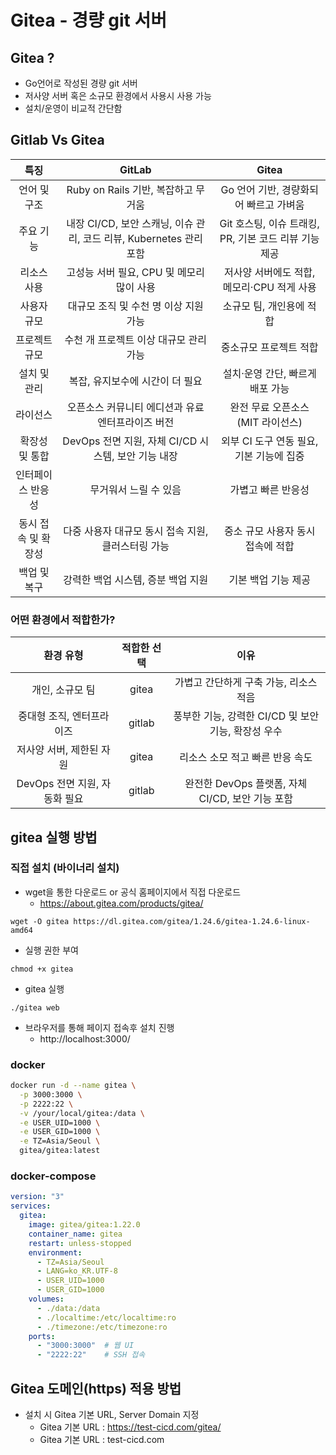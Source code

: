 # Gitea - 경량 git 서버 

## Gitea ?
- Go언어로 작성된 경량 git 서버 
- 저사양 서버 혹은 소규모 환경에서 사용시 사용 가능
- 설치/운영이 비교적 간단함



## Gitlab Vs Gitea

|특징|GitLab|Gitea|
|:-:|:-:|:-:|
|언어 및 구조      |  Ruby on Rails 기반, 복잡하고 무거움                        |  Go 언어 기반, 경량화되어 빠르고 가벼움            |
|주요 기능        |  내장 CI/CD, 보안 스캐닝, 이슈 관리, 코드 리뷰, Kubernetes 관리 포함  |  Git 호스팅, 이슈 트래킹, PR, 기본 코드 리뷰 기능 제공|
|리소스 사용       |  고성능 서버 필요, CPU 및 메모리 많이 사용                        |  저사양 서버에도 적합, 메모리·CPU 적게 사용         |
|사용자 규모       |  대규모 조직 및 수천 명 이상 지원 가능                            |  소규모 팀, 개인용에 적합                     |
|프로젝트 규모      |  수천 개 프로젝트 이상 대규모 관리 가능                            |  중소규모 프로젝트 적합                       |
|설치 및 관리      |  복잡, 유지보수에 시간이 더 필요                                |  설치·운영 간단, 빠르게 배포 가능                |
|라이선스         |  오픈소스 커뮤니티 에디션과 유료 엔터프라이즈 버전                       |  완전 무료 오픈소스 (MIT 라이선스)              |
|확장성 및 통합     |  DevOps 전면 지원, 자체 CI/CD 시스템, 보안 기능 내장              |  외부 CI 도구 연동 필요, 기본 기능에 집중          |
|인터페이스 반응성    |  무거워서 느릴 수 있음                                      |  가볍고 빠른 반응성                         |
|동시 접속 및 확장성  |  다중 사용자 대규모 동시 접속 지원, 클러스터링 가능                     |  중소 규모 사용자 동시 접속에 적합                |
|백업 및 복구      |  강력한 백업 시스템, 증분 백업 지원                              |  기본 백업 기능 제공                        |


### 어떤 환경에서 적합한가? 

|환경 유형|적합한 선택|이유|
|:-:|:-:|:-:|
|개인, 소규모 팀|gitea|가볍고 간단하게 구축 가능, 리소스 적음|
|중대형 조직, 엔터프라이즈|gitlab|풍부한 기능, 강력한 CI/CD 및 보안 기능, 확장성 우수|
|저사양 서버, 제한된 자원|gitea|리소스 소모 적고 빠른 반응 속도|
|DevOps 전면 지원, 자동화 필요|gitlab|완전한 DevOps 플랫폼, 자체 CI/CD, 보안 기능 포함|



## gitea 실행 방법 

### 직접 설치 (바이너리 설치)


- wget을 통한 다운로드 or 공식 홈페이지에서 직접 다운로드 
    - https://about.gitea.com/products/gitea/
```
wget -O gitea https://dl.gitea.com/gitea/1.24.6/gitea-1.24.6-linux-amd64
```

- 실행 권한 부여 
```
chmod +x gitea
```

- gitea 실행 
```
./gitea web
```

- 브라우저를 통해 페이지 접속후 설치 진행
    - http://localhost:3000/

### docker 

```sh
docker run -d --name gitea \
  -p 3000:3000 \
  -p 2222:22 \
  -v /your/local/gitea:/data \
  -e USER_UID=1000 \
  -e USER_GID=1000 \
  -e TZ=Asia/Seoul \
  gitea/gitea:latest
```

### docker-compose

```yaml
version: "3"
services:
  gitea:
    image: gitea/gitea:1.22.0
    container_name: gitea
    restart: unless-stopped
    environment:
      - TZ=Asia/Seoul
      - LANG=ko_KR.UTF-8
      - USER_UID=1000
      - USER_GID=1000
    volumes:
      - ./data:/data
      - ./localtime:/etc/localtime:ro
      - ./timezone:/etc/timezone:ro
    ports:
      - "3000:3000"  # 웹 UI
      - "2222:22"    # SSH 접속
```


## Gitea 도메인(https) 적용 방법 
- 설치 시 Gitea 기본 URL, Server Domain 지정 
    - Gitea 기본 URL : https://test-cicd.com/gitea/
    - Gitea 기본 URL : test-cicd.com